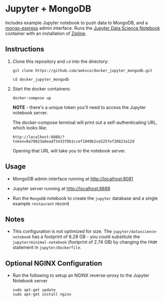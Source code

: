 # Jupyter + MongoDB

Includes example Jupyter notebook to push data to MongoDB, and a [mongo-express](https://github.com/mongo-express) admin interface. Runs the [Jupyter Data Science Notebook](https://hub.docker.com/r/jupyter/datascience-notebook/) container with an installation of [Zipline](https://github.com/quantopian/zipline).

## Instructions

1. Clone this repository and `cd` into the directory:

    `git clone https://github.com/aeksco/docker_jupyter_mongodb.git`

    `cd docker_jupyter_mongodb`

2. Start the docker containers:

    `docker-compose up`

    **NOTE** - there's a unique token you'll need to access the Jupyter notebook server.

    The docker-compose terminal will print out a self-authenticating URL, which looks like:

    `http://localhost:8888/?token=8a78623a6eadf3433f0b1ccef1049b2ce525fef20823a12d`

    Opening that URL will take you to the notebook server.

## Usage

- MongoDB admin interface running at [http://localhost:8081](http://localhost:8081)

- Jupyter server running at [http://localhost:8888](http://localhost:8888)

- Run the `MongoDB` notebook to create the `jupyter` database and a single example `restaurant` record

## Notes

- This configuration is not optimized for size. The `jupyter/datascience-notebook` has a footprint of 6.28 GB - you could substitute the `jupyter/minimal-notebook` (footprint of 2.74 GB) by changing the `FROM` statement in `jupyter/Dockerfile`.


## Optional NGINX Configuration
- Run the following to setup an NGINX reverse-proxy to the Jupyter Notebook server
  ```
  sudo apt-get update
  sudo apt-get install nginx
  ```

<!-- sudo nano /etc/nginx/sites-available/my_site
< PASTE ABOVE AND SAVE >
ln -s /etc/nginx/sites-available/my_site /etc/nginx/sites-enabled/my_site

sudo systemctl start nginx
sudo systemctl stop nginx
sudo systemctl restart nginx

Run install_c_kernel command as root user with docker-compose run
docker-compose run --user="root" jupyter install_c_kernel -->